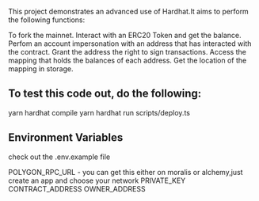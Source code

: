 This project demonstrates an advanced use of Hardhat.It aims to perform the following functions:
 
 To fork the mainnet.
 Interact with an ERC20 Token and get the balance.
 Perfom an account impersonation with an address that has interacted with the contract.
 Grant the address the right to sign transactions.
 Access the mapping that holds the balances of each address.
 Get the location of the mapping in storage.


## To test this code out, do the following:

yarn hardhat compile
yarn hardhat run scripts/deploy.ts


 ## Environment Variables 
 check out the .env.example file
 
 POLYGON_RPC_URL - you can get this either on moralis or alchemy,just create an app and choose your network
 PRIVATE_KEY 
 CONTRACT_ADDRESS
 OWNER_ADDRESS 